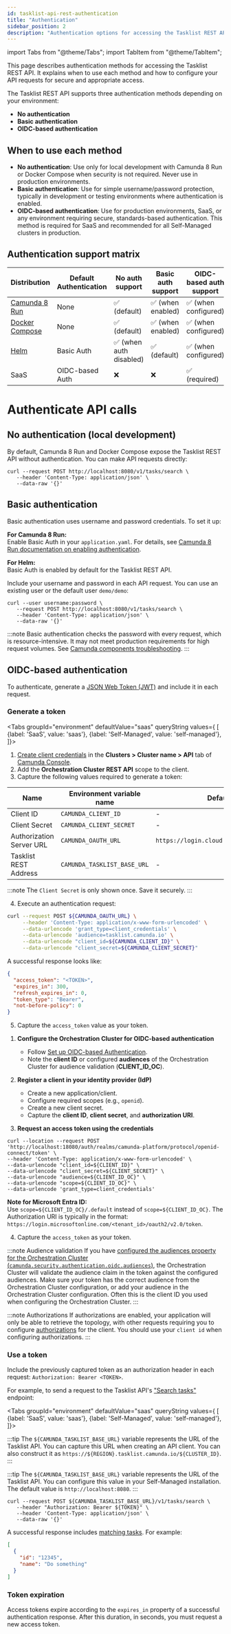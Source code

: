 ```yaml
---
id: tasklist-api-rest-authentication
title: "Authentication"
sidebar_position: 2
description: "Authentication options for accessing the Tasklist REST API."
---
```


import Tabs from "@theme/Tabs";
import TabItem from "@theme/TabItem";

This page describes authentication methods for accessing the Tasklist REST API. It explains when to use each method and how to configure your API requests for secure and appropriate access.

The Tasklist REST API supports three authentication methods depending on your environment:

- **No authentication**
- **Basic authentication**
- **OIDC-based authentication**

## When to use each method

- **No authentication**: Use only for local development with Camunda 8 Run or Docker Compose when security is not required. Never use in production environments.
- **Basic authentication**: Use for simple username/password protection, typically in development or testing environments where authentication is enabled.
- **OIDC-based authentication**: Use for production environments, SaaS, or any environment requiring secure, standards-based authentication. This method is required for SaaS and recommended for all Self-Managed clusters in production.

## Authentication support matrix

| Distribution                                                                           | Default Authentication | No auth support         | Basic auth support | OIDC-based auth support |
| -------------------------------------------------------------------------------------- | ---------------------- | ----------------------- | ------------------ | ----------------------- |
| [Camunda 8 Run](../../self-managed/quickstart/developer-quickstart/c8run.md)           | None                   | ✅ (default)            | ✅ (when enabled)  | ✅ (when configured)    |
| [Docker Compose](../../self-managed/quickstart/developer-quickstart/docker-compose.md) | None                   | ✅ (default)            | ✅ (when enabled)  | ✅ (when configured)    |
| [Helm](../../self-managed/installation-methods/helm/install.md)                        | Basic Auth             | ✅ (when auth disabled) | ✅ (default)       | ✅ (when configured)    |
| SaaS                                                                                   | OIDC-based Auth        | ❌                      | ❌                 | ✅ (required)           |

# Authenticate API calls

## No authentication (local development)

By default, Camunda 8 Run and Docker Compose expose the Tasklist REST API without authentication. You can make API requests directly:

```shell
curl --request POST http://localhost:8080/v1/tasks/search \
   --header 'Content-Type: application/json' \
   --data-raw '{}'
```

## Basic authentication

Basic authentication uses username and password credentials. To set it up:

**For Camunda 8 Run:**  
Enable Basic Auth in your `application.yaml`. For details, see [Camunda 8 Run documentation on enabling authentication](../../self-managed/quickstart/developer-quickstart/c8run.md#enable-authentication-and-authorization).

**For Helm:**  
Basic Auth is enabled by default for the Tasklist REST API.

Include your username and password in each API request. You can use an existing user or the default user `demo/demo`:

```shell
curl --user username:password \
   --request POST http://localhost:8080/v1/tasks/search \
   --header 'Content-Type: application/json' \
   --data-raw '{}'
```

:::note
Basic authentication checks the password with every request, which is resource-intensive. It may not meet production requirements for high request volumes. See [Camunda components troubleshooting](/self-managed/operational-guides/troubleshooting.md).
:::

## OIDC-based authentication

To authenticate, generate a [JSON Web Token (JWT)](https://jwt.io/introduction/) and include it in each request.

### Generate a token

<Tabs groupId="environment" defaultValue="saas" queryString values={
[
{label: 'SaaS', value: 'saas'},
{label: 'Self-Managed', value: 'self-managed'},
]}>
<TabItem value='saas'>

1. [Create client credentials](/components/console/manage-clusters/manage-api-clients.md#create-a-client) in the **Clusters > Cluster name > API** tab of [Camunda Console](https://console.camunda.io/).
2. Add the **Orchestration Cluster REST API** scope to the client.
3. Capture the following values required to generate a token:

| Name                     | Environment variable name   | Default value                                |
| ------------------------ | --------------------------- | -------------------------------------------- |
| Client ID                | `CAMUNDA_CLIENT_ID`         | -                                            |
| Client Secret            | `CAMUNDA_CLIENT_SECRET`     | -                                            |
| Authorization Server URL | `CAMUNDA_OAUTH_URL`         | `https://login.cloud.camunda.io/oauth/token` |
| Tasklist REST Address    | `CAMUNDA_TASKLIST_BASE_URL` | -                                            |

:::note
The `Client Secret` is only shown once. Save it securely.
:::

4. Execute an authentication request:

```bash
curl --request POST ${CAMUNDA_OAUTH_URL} \
     --header 'Content-Type: application/x-www-form-urlencoded' \
     --data-urlencode 'grant_type=client_credentials' \
     --data-urlencode 'audience=tasklist.camunda.io' \
     --data-urlencode "client_id=${CAMUNDA_CLIENT_ID}" \
     --data-urlencode "client_secret=${CAMUNDA_CLIENT_SECRET}"
```

A successful response looks like:

```json
{
  "access_token": "<TOKEN>",
  "expires_in": 300,
  "refresh_expires_in": 0,
  "token_type": "Bearer",
  "not-before-policy": 0
}
```

5. Capture the `access_token` value as your token.

</TabItem>

<TabItem value='self-managed'>

1. **Configure the Orchestration Cluster for OIDC-based authentication**
   - Follow [Set up OIDC-based Authentication](../../self-managed/components/orchestration-cluster/identity/connect-external-identity-provider.md).
   - Note the **client ID** or configured **audiences** of the Orchestration Cluster for audience validation (**CLIENT_ID_OC**).

2. **Register a client in your identity provider (IdP)**
   - Create a new application/client.
   - Configure required scopes (e.g., `openid`).
   - Create a new client secret.
   - Capture the **client ID**, **client secret**, and **authorization URI**.

3. **Request an access token using the credentials**

```shell
curl --location --request POST 'http://localhost:18080/auth/realms/camunda-platform/protocol/openid-connect/token' \
--header 'Content-Type: application/x-www-form-urlencoded' \
--data-urlencode "client_id=${CLIENT_ID}" \
--data-urlencode "client_secret=${CLIENT_SECRET}" \
--data-urlencode "audience=${CLIENT_ID_OC}" \
--data-urlencode "scope=${CLIENT_ID_OC}" \
--data-urlencode 'grant_type=client_credentials'
```

**Note for Microsoft Entra ID:**  
Use `scope=${CLIENT_ID_OC}/.default` instead of `scope=${CLIENT_ID_OC}`. The Authorization URI is typically in the format: `https://login.microsoftonline.com/<tenant_id>/oauth2/v2.0/token`.

4. Capture the `access_token` as your token.

:::note Audience validation
If you have [configured the audiences property for the Orchestration Cluster (`camunda.security.authentication.oidc.audiences`)](/self-managed/components/orchestration-cluster/core-settings/configuration/properties.md#oidc-configuration), the Orchestration Cluster will validate the audience claim in the token against the configured audiences. Make sure your token has the correct audience from the Orchestration Cluster configuration, or add your audience in the Orchestration Cluster configuration. Often this is the client ID you used when configuring the Orchestration Cluster.
:::

:::note Authorizations
If authorizations are enabled, your application will only be able to retrieve the topology, with other requests requiring you to configure [authorizations](/components/concepts/access-control/authorizations.md) for the client. You should use your `client id` when configuring authorizations.
:::

</TabItem>
</Tabs>

### Use a token

Include the previously captured token as an authorization header in each request: `Authorization: Bearer <TOKEN>`.

For example, to send a request to the Tasklist API's ["Search tasks"](./specifications/search-tasks.api.mdx) endpoint:

<Tabs groupId="environment" defaultValue="saas" queryString values={
[
{label: 'SaaS', value: 'saas'},
{label: 'Self-Managed', value: 'self-managed'},
]}>

<TabItem value='saas'>

:::tip
The `${CAMUNDA_TASKLIST_BASE_URL}` variable represents the URL of the Tasklist API. You can capture this URL when creating an API client. You can also construct it as `https://${REGION}.tasklist.camunda.io/${CLUSTER_ID}`.
:::

</TabItem>

<TabItem value='self-managed'>

:::tip
The `${CAMUNDA_TASKLIST_BASE_URL}` variable represents the URL of the Tasklist API. You can configure this value in your Self-Managed installation. The default value is `http://localhost:8080`.
:::

</TabItem>

</Tabs>

```shell
curl --request POST ${CAMUNDA_TASKLIST_BASE_URL}/v1/tasks/search \
   --header "Authorization: Bearer ${TOKEN}" \
   --header 'Content-Type: application/json' \
   --data-raw '{}'
```

A successful response includes [matching tasks](./specifications/search-tasks.api.mdx). For example:

```json
[
  {
    "id": "12345",
    "name": "Do something"
  }
]
```

### Token expiration

Access tokens expire according to the `expires_in` property of a successful authentication response. After this duration, in seconds, you must request a new access token.
